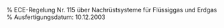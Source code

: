 % ECE-Regelung Nr. 115 über Nachrüstsysteme für Flüssiggas und Erdgas
% Ausfertigungsdatum: 10.12.2003
 
